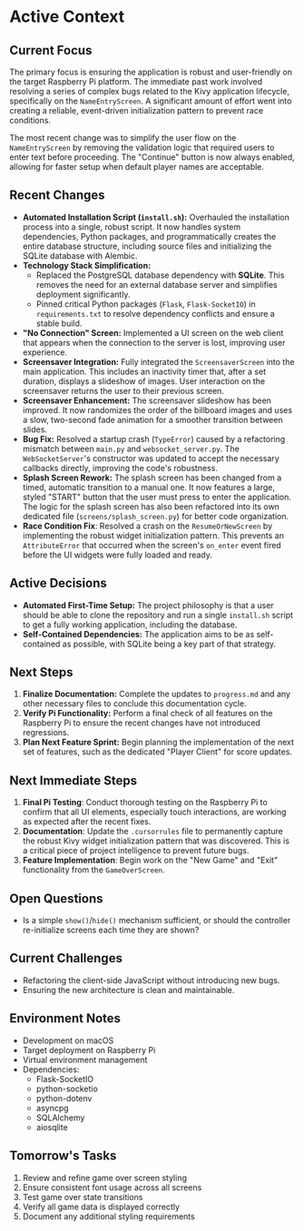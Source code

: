 # Active Context

## Current Focus

The primary focus is ensuring the application is robust and user-friendly on the target Raspberry Pi platform. The immediate past work involved resolving a series of complex bugs related to the Kivy application lifecycle, specifically on the `NameEntryScreen`. A significant amount of effort went into creating a reliable, event-driven initialization pattern to prevent race conditions.

The most recent change was to simplify the user flow on the `NameEntryScreen` by removing the validation logic that required users to enter text before proceeding. The "Continue" button is now always enabled, allowing for faster setup when default player names are acceptable.

## Recent Changes

- **Automated Installation Script (`install.sh`):** Overhauled the installation process into a single, robust script. It now handles system dependencies, Python packages, and programmatically creates the entire database structure, including source files and initializing the SQLite database with Alembic.
- **Technology Stack Simplification:**
  - Replaced the PostgreSQL database dependency with **SQLite**. This removes the need for an external database server and simplifies deployment significantly.
  - Pinned critical Python packages (`Flask`, `Flask-SocketIO`) in `requirements.txt` to resolve dependency conflicts and ensure a stable build.
- **"No Connection" Screen:** Implemented a UI screen on the web client that appears when the connection to the server is lost, improving user experience.
- **Screensaver Integration:** Fully integrated the `ScreensaverScreen` into the main application. This includes an inactivity timer that, after a set duration, displays a slideshow of images. User interaction on the screensaver returns the user to their previous screen.
- **Screensaver Enhancement:** The screensaver slideshow has been improved. It now randomizes the order of the billboard images and uses a slow, two-second fade animation for a smoother transition between slides.
- **Bug Fix:** Resolved a startup crash (`TypeError`) caused by a refactoring mismatch between `main.py` and `websocket_server.py`. The `WebSocketServer`'s constructor was updated to accept the necessary callbacks directly, improving the code's robustness.
- **Splash Screen Rework:** The splash screen has been changed from a timed, automatic transition to a manual one. It now features a large, styled "START" button that the user must press to enter the application. The logic for the splash screen has also been refactored into its own dedicated file (`screens/splash_screen.py`) for better code organization.
- **Race Condition Fix**: Resolved a crash on the `ResumeOrNewScreen` by implementing the robust widget initialization pattern. This prevents an `AttributeError` that occurred when the screen's `on_enter` event fired before the UI widgets were fully loaded and ready.

## Active Decisions

- **Automated First-Time Setup:** The project philosophy is that a user should be able to clone the repository and run a single `install.sh` script to get a fully working application, including the database.
- **Self-Contained Dependencies:** The application aims to be as self-contained as possible, with SQLite being a key part of that strategy.

## Next Steps

1. **Finalize Documentation:** Complete the updates to `progress.md` and any other necessary files to conclude this documentation cycle.
2. **Verify Pi Functionality:** Perform a final check of all features on the Raspberry Pi to ensure the recent changes have not introduced regressions.
3. **Plan Next Feature Sprint:** Begin planning the implementation of the next set of features, such as the dedicated "Player Client" for score updates.

## Next Immediate Steps

1.  **Final Pi Testing**: Conduct thorough testing on the Raspberry Pi to confirm that all UI elements, especially touch interactions, are working as expected after the recent fixes.
2.  **Documentation**: Update the `.cursorrules` file to permanently capture the robust Kivy widget initialization pattern that was discovered. This is a critical piece of project intelligence to prevent future bugs.
3.  **Feature Implementation**: Begin work on the "New Game" and "Exit" functionality from the `GameOverScreen`.

## Open Questions

- Is a simple `show()`/`hide()` mechanism sufficient, or should the controller re-initialize screens each time they are shown?

## Current Challenges

- Refactoring the client-side JavaScript without introducing new bugs.
- Ensuring the new architecture is clean and maintainable.

## Environment Notes

- Development on macOS
- Target deployment on Raspberry Pi
- Virtual environment management
- Dependencies:
  - Flask-SocketIO
  - python-socketio
  - python-dotenv
  - asyncpg
  - SQLAlchemy
  - aiosqlite

## Tomorrow's Tasks

1. Review and refine game over screen styling
2. Ensure consistent font usage across all screens
3. Test game over state transitions
4. Verify all game data is displayed correctly
5. Document any additional styling requirements
